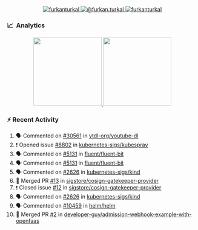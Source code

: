 <p align="center">
  <a href="https://linkedin.com/in/furkanturkal" target="blank">
    <img src="https://img.shields.io/badge/linkedin-%230077B5.svg?&style=for-the-badge&logo=linkedin&logoColor=white" alt="furkanturkal" />
  </a>
  <a href="https://medium.com/@furkan.turkal" target="blank">
    <img src="https://img.shields.io/badge/medium-%2312100E.svg?&style=for-the-badge&logo=medium&logoColor=white" alt="@furkan.turkal" />
  </a>
  <a href="https://twitter.com/furkanturkaI" target="blank">
    <img src="https://img.shields.io/badge/Twitter-1DA1F2?style=for-the-badge&logo=twitter&logoColor=white" alt="furkanturkaI" />
  </a>
</p>

### 📈 &nbsp;Analytics

<p align="center">
  <a href="https://coderstats.net/github/#Dentrax">
    <img height="180em" src="https://github-readme-stats-eight-theta.vercel.app/api?username=Dentrax&show_icons=true&theme=algolia&include_all_commits=true&count_private=true&line_height=26"/>
    <img height="180em" src="https://github-readme-stats-eight-theta.vercel.app/api/top-langs/?username=Dentrax&layout=compact&langs_count=8&theme=algolia&line_height=26"/>
  </a>
</p>

### :zap: Recent Activity

<!--START_SECTION:activity-->
1. 🗣 Commented on [#30561](https://github.com/ytdl-org/youtube-dl/issues/30561) in [ytdl-org/youtube-dl](https://github.com/ytdl-org/youtube-dl)
2. ❗️ Opened issue [#8802](https://github.com/kubernetes-sigs/kubespray/issues/8802) in [kubernetes-sigs/kubespray](https://github.com/kubernetes-sigs/kubespray)
3. 🗣 Commented on [#5131](https://github.com/fluent/fluent-bit/issues/5131) in [fluent/fluent-bit](https://github.com/fluent/fluent-bit)
4. 🗣 Commented on [#5131](https://github.com/fluent/fluent-bit/issues/5131) in [fluent/fluent-bit](https://github.com/fluent/fluent-bit)
5. 🗣 Commented on [#2626](https://github.com/kubernetes-sigs/kind/issues/2626) in [kubernetes-sigs/kind](https://github.com/kubernetes-sigs/kind)
6. 🎉 Merged PR [#13](https://github.com/sigstore/cosign-gatekeeper-provider/pull/13) in [sigstore/cosign-gatekeeper-provider](https://github.com/sigstore/cosign-gatekeeper-provider)
7. ❗️ Closed issue [#12](https://github.com/sigstore/cosign-gatekeeper-provider/issues/12) in [sigstore/cosign-gatekeeper-provider](https://github.com/sigstore/cosign-gatekeeper-provider)
8. 🗣 Commented on [#2626](https://github.com/kubernetes-sigs/kind/issues/2626) in [kubernetes-sigs/kind](https://github.com/kubernetes-sigs/kind)
9. 🗣 Commented on [#10459](https://github.com/helm/helm/issues/10459) in [helm/helm](https://github.com/helm/helm)
10. 🎉 Merged PR [#2](https://github.com/developer-guy/admission-webhook-example-with-openfaas/pull/2) in [developer-guy/admission-webhook-example-with-openfaas](https://github.com/developer-guy/admission-webhook-example-with-openfaas)
<!--END_SECTION:activity-->
